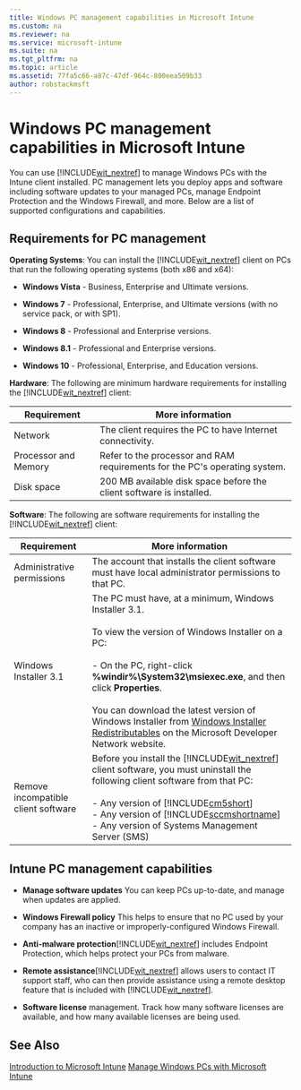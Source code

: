 ```yaml
---
title: Windows PC management capabilities in Microsoft Intune
ms.custom: na
ms.reviewer: na
ms.service: microsoft-intune
ms.suite: na
ms.tgt_pltfrm: na
ms.topic: article
ms.assetid: 77fa5c66-a87c-47df-964c-800eea509b33
author: robstackmsft
---
```

# Windows PC management capabilities in Microsoft Intune
You can use [!INCLUDE[wit_nextref](../Token/wit_nextref_md.md)] to manage Windows PCs with the Intune client installed. PC management lets you deploy apps and software including software updates to your managed PCs, manage Endpoint Protection and the Windows Firewall, and more.  Below are a list of supported configurations and capabilities.

## <a name="BKMK_ClientReqs"></a>Requirements for PC management
**Operating Systems**: 
You can install the [!INCLUDE[wit_nextref](../Token/wit_nextref_md.md)] client on PCs that run the following operating systems (both x86 and x64):

-   **Windows Vista** - Business, Enterprise and Ultimate versions.

-   **Windows 7** - Professional, Enterprise, and Ultimate versions (with no service pack, or with SP1).

-   **Windows 8** - Professional and Enterprise versions.

-   **Windows 8.1** - Professional and Enterprise versions.

-   **Windows 10** - Professional, Enterprise, and Education versions.

**Hardware**:
The following are minimum hardware requirements for installing the [!INCLUDE[wit_nextref](../Token/wit_nextref_md.md)] client:

|Requirement|More information|
|---------------|--------------------|
|Network|The client requires the PC to have Internet connectivity.|
|Processor and Memory|Refer to the processor and RAM requirements for the PC's operating system.|
|Disk space|200 MB available disk space before the client software is installed.|
**Software**: 
The following are software requirements for installing the [!INCLUDE[wit_nextref](../Token/wit_nextref_md.md)] client:

|Requirement|More information|
|---------------|--------------------|
|Administrative permissions|The account that installs the client software must have local administrator permissions to that PC.|
|Windows Installer 3.1|The PC must have, at a minimum, Windows Installer 3.1.<br /><br />To view the version of Windows Installer on a PC:<br /><br />-   On the PC, right-click **%windir%\System32\msiexec.exe**, and then click **Properties**.<br /><br />You can download the latest version of Windows Installer from [Windows Installer Redistributables](http://go.microsoft.com/fwlink/?LinkID=234258) on the Microsoft Developer Network website.|
|Remove incompatible client software|Before you install the [!INCLUDE[wit_nextref](../Token/wit_nextref_md.md)] client software, you must uninstall the following client software from that PC:<br /><br />-   Any version of [!INCLUDE[cm5short](../Token/cm5short_md.md)]<br />-   Any version of [!INCLUDE[sccmshortname](../Token/sccmshortname_md.md)]<br />-   Any version of Systems Management Server (SMS)|

## <a name="WIT_Cap"></a>Intune PC management capabilities

-   **Manage software updates** You can keep PCs up-to-date, and manage when updates are applied.

-   **Windows Firewall policy** This helps to ensure that no PC used by your company has an inactive or improperly-configured Windows Firewall.

-   **Anti-malware protection**[!INCLUDE[wit_nextref](../Token/wit_nextref_md.md)] includes Endpoint Protection, which helps protect your PCs from malware.

-   **Remote assistance**[!INCLUDE[wit_nextref](../Token/wit_nextref_md.md)] allows users to contact IT support staff, who can then provide assistance using a remote desktop feature that is included with [!INCLUDE[wit_nextref](../Token/wit_nextref_md.md)].

-   **Software license** management.  Track how many software licenses are available, and how many available licenses are being used.

## See Also
[Introduction to Microsoft Intune](../Topic/Introduction-to-Microsoft-Intune.md)
[Manage Windows PCs with Microsoft Intune](../Topic/Manage-Windows-PCs-with-Microsoft-Intune.md)

